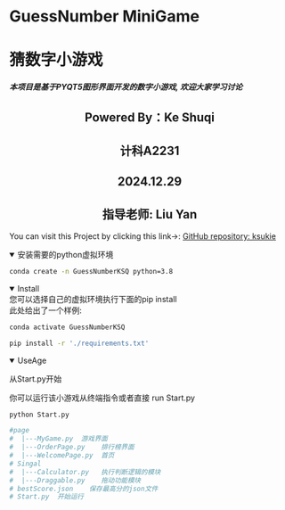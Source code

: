 # GuessNumber MiniGame  
# 猜数字小游戏

##### 本项目是基于PYQT5图形界面开发的数字小游戏, 欢迎大家学习讨论

## <div align="center">Powered By：Ke Shuqi</div>
## <div align="center">计科A2231</div>
## <div align="center">2024.12.29</div>
## <div align="center">指导老师: Liu Yan</div>




You can visit this Project by clicking this link->: [GitHub repository: ksukie](https://github.com/ksukie/GuessNumber)
<details open>
<summary>安装需要的python虚拟环境</summary>

```bash
conda create -n GuessNumberKSQ python=3.8
```

</details>

<details open>
<summary>Install</summary>
您可以选择自己的虚拟环境执行下面的pip install
<br>
此处给出了一个样例:

```bash
conda activate GuessNumberKSQ

pip install -r './requirements.txt'
```

</details>
<details open>

从Start.py开始
<summary>UseAge</summary>
你可以运行该小游戏从终端指令或者直接     run Start.py

```bash
python Start.py
```
</details>


```python
#page
#  |---MyGame.py  游戏界面
#  |---OrderPage.py    排行榜界面
#  |---WelcomePage.py  首页
# Singal
#  |---Calculator.py   执行判断逻辑的模块
#  |---Draggable.py    拖动功能模块
# bestScore.json    保存最高分的json文件
# Start.py  开始运行
```
